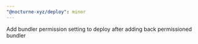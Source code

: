 ```yaml
---
"@nocturne-xyz/deploy": minor
---
```


Add bundler permission setting to deploy after adding back permissioned bundler
